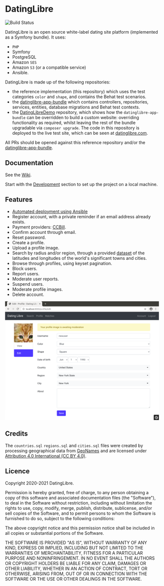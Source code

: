 
# DatingLibre

![Build Status](https://github.com/datinglibre/datinglibre/actions/workflows/datinglibre.yml/badge.svg)

DatingLibre is an open source white-label dating site platform (implemented as a Symfony bundle). It uses: 
- `PHP`
- Symfony
- PostgreSQL
- Amazon `SES`
- Amazon `S3` (or a compatible service) 
- Ansible.

DatingLibre is made up of the following repositories:
- the reference implementation (this repository) which uses the test categories `color` and `shape`, and contains the Behat test scenarios.
- the [datinglibre-app-bundle](https://github.com/datinglibre/datinglibre-app-bundle) which contains controllers, repositories, services, entities, database migrations and Behat test contexts.
- the [DatingLibreDemo](https://github.com/datinglibre/DatingLibreDemo) repository, which shows how the `datinglibre-app-bundle` can be 
overridden to build a custom website: overriding functionality as required, whilst leaving the rest of the bundle upgradable via `composer upgrade`. The code in this repository is deployed to the live test site, which can be seen at [datinglibre.com](https://datinglibre.com).
  
All PRs should be opened against this reference repository and/or the [datinglibre-app-bundle](https://github.com/datinglibre/datinglibre-app-bundle).

## Documentation

See the [Wiki](https://github.com/datinglibre/DatingLibre/wiki/).

Start with the [Development](https://github.com/datinglibre/DatingLibre/wiki/Development) section to set up the project on a local machine.

## Features

- [Automated deployment using Ansible](https://github.com/datinglibre/DatingLibre/wiki/Deploy-production)
- Register account, with a private reminder if an email address already exists.
- Payment providers: [CCBill](https://github.com/datinglibre/DatingLibre/wiki/CCBill).  
- Confirm account through email.
- Reset password.
- Create a profile.
- Upload a profile image.
- Search by radius and/or region, through a provided [dataset](https://github.com/datinglibre/locations) of the latitudes and longitudes of the world's significant towns and cities.
- Browse through profiles, using keyset pagination.
- Block users.
- Report users.
- Moderate user reports.
- Suspend users.  
- Moderate profile images.
- Delete account.

![Image showing profile edit page](https://raw.githubusercontent.com/datinglibre/datinglibre.github.io/main/profile.png "Profile edit page")

## Credits

The `countries.sql` `regions.sql` and `cities.sql` files were created by processing geographical data from [GeoNames](https://www.geonames.org/)
and are licensed under [Attribution 4.0 International (CC BY 4.0)](https://creativecommons.org/licenses/by/4.0/).

## Licence

Copyright 2020-2021 DatingLibre.

Permission is hereby granted, free of charge, to any person obtaining a copy of this software and associated documentation files (the "Software"), to deal in the Software without restriction, including without limitation the rights to use, copy, modify, merge, publish, distribute, sublicense, and/or sell copies of the Software, and to permit persons to whom the Software is furnished to do so, subject to the following conditions:

The above copyright notice and this permission notice shall be included in all copies or substantial portions of the Software.

THE SOFTWARE IS PROVIDED "AS IS", WITHOUT WARRANTY OF ANY KIND, EXPRESS OR IMPLIED, INCLUDING BUT NOT LIMITED TO THE WARRANTIES OF MERCHANTABILITY, FITNESS FOR A PARTICULAR PURPOSE AND NONINFRINGEMENT. IN NO EVENT SHALL THE AUTHORS OR COPYRIGHT HOLDERS BE LIABLE FOR ANY CLAIM, DAMAGES OR OTHER LIABILITY, WHETHER IN AN ACTION OF CONTRACT, TORT OR OTHERWISE, ARISING FROM, OUT OF OR IN CONNECTION WITH THE SOFTWARE OR THE USE OR OTHER DEALINGS IN THE SOFTWARE.
